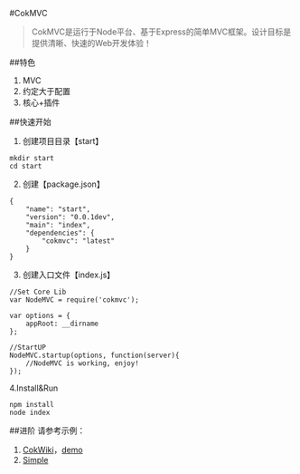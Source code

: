 #CokMVC
>CokMVC是运行于Node平台、基于Express的简单MVC框架。设计目标是提供清晰、快速的Web开发体验！

##特色
1. MVC
2. 约定大于配置
3. 核心+插件

##快速开始

1. 创建项目目录【start】
```
mkdir start
cd start
```
2. 创建【package.json】
```
{
    "name": "start",
    "version": "0.0.1dev",
    "main": "index",
    "dependencies": {
        "cokmvc": "latest"
    }
}

```
3. 创建入口文件【index.js】
```
//Set Core Lib
var NodeMVC = require('cokmvc');

var options = {
	appRoot: __dirname
};

//StartUP
NodeMVC.startup(options, function(server){
	//NodeMVC is working, enjoy!
});

```
4.Install&Run
```
npm install
node index
```

##进阶
请参考示例：

1. [CokWiki](https://git.oschina.net/cokapp/CokWiki)，[demo](http://cokmvc.coding.io "host on coding.io")
2. [Simple](https://git.oschina.net/cokapp/NodeMVC/tree/master/examples/simple/)